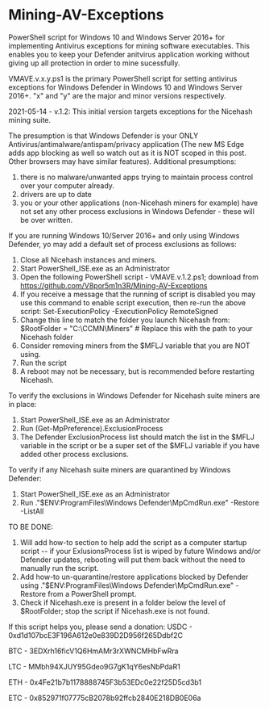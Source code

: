 # Mining-AV-Exceptions
PowerShell script for Windows 10 and Windows Server 2016+ for implementing Antivirus exceptions for mining software executables.  This enables you to keep your Defender anitvirus application working without giving up all protection in order to mine sucessfully.

VMAVE.v.x.y.ps1 is the primary PowerShell script for setting antivirus exceptions for Windows Defender in Windows 10 and Windows Server 2016+. "x" and "y" are the major and minor versions respectively.

2021-05-14 - v.1.2: This initial version targets exceptions for the Nicehash mining suite.

The presumption is that Windows Defender is your ONLY Antivirus/antimalware/antispam/privacy application (The new MS Edge adds app blocking as well so watch out as it is NOT scoped in this post.  Other browsers may have similar features).  Additional presumptions:
1. there is no malware/unwanted apps trying to maintain process control over your computer already.
2. drivers are up to date
3. you or your other applications (non-Nicehash miners for example) have not set any other process exclusions in Windows Defender - these will be over written.

If you are running Windows 10/Server 2016+ and only using Windows Defender, yo may add a default set of process exclusions as follows:
1. Close all Nicehash instances and miners.
2. Start PowerShell_ISE.exe as an Administrator
3. Open the following PowerShell script - VMAVE.v.1.2.ps1; download from https://github.com/V8por5m1n3R/Mining-AV-Exceptions
4. If you receive a message that the running of script is disabled you  may use this command to enable script execution, then re-run the above script: Set-ExecutionPolicy -ExecutionPolicy RemoteSigned
5. Change this line to match the folder you launch Nicehash from: $RootFolder = "C:\CCMN\Miners" # Replace this with the path to your Nicehash folder
6. Consider removing miners from the $MFLJ variable that you are NOT using.
7. Run the script
8. A reboot may not be necessary, but is recommended before restarting Nicehash.

To verify the exclusions in Windows Defender for Nicehash suite miners are in place:
1. Start PowerShell_ISE.exe as an Administrator
2. Run (Get-MpPreference).ExclusionProcess
3. The Defender ExclusionProcess list should match the list in the $MFLJ variable in the script or be a super set of the $MFLJ variable if you have added other process exclusions.

To verify if any Nicehash suite miners are quarantined by Windows Defender:
1. Start PowerShell_ISE.exe as an Administrator
2. Run ."$ENV:ProgramFiles\Windows Defender\MpCmdRun.exe" -Restore -ListAll

TO BE DONE:
1. Will add how-to section to help add the script as a computer startup script -- if your ExlusionsProcess list is wiped by future Windows and/or Defender updates, rebooting will put them back without the need to manually run the script.
2. Add how-to un-quarantine/restore applications blocked by Defender using ."$ENV:ProgramFiles\Windows Defender\MpCmdRun.exe" -Restore from a PowerShell prompt.
3. Check if Nicehash.exe is present in a folder below the level of $RootFolder; stop the script if Nicehash.exe is not found.

If this script helps you, please send a donation:
USDC - 0xd1d107bcE3F196A612e0e839D2D956f265Ddbf2C

BTC - 3EDXrh16ficV1Q6HmAMr3rXWNCMHbFwRra

LTC - MMbh94XJUY95Gdeo9G7gK1qY6esNbPdaR1 

ETH - 0x4Fe21b7b1178888745F3b53EDc0e22f25D5cd3b1

ETC - 0x852971f07775cB2078b92ffcb2840E218DB0E06a
